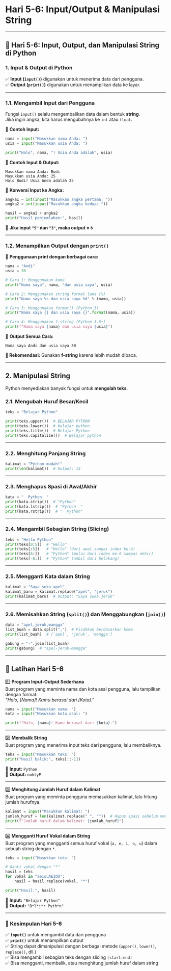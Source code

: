 # **Hari 5-6: Input/Output & Manipulasi String** 

---

## **📌 Hari 5-6: Input, Output, dan Manipulasi String di Python**  

### **1. Input & Output di Python**  
✅ **Input (`input()`)** digunakan untuk menerima data dari pengguna.  
✅ **Output (`print()`)** digunakan untuk menampilkan data ke layar.  

---

### **1.1. Mengambil Input dari Pengguna**
Fungsi `input()` selalu mengembalikan data dalam bentuk **string**.  
Jika ingin angka, kita harus mengubahnya ke `int` atau `float`.  

🔹 **Contoh Input:**
```python
nama = input("Masukkan nama Anda: ")
usia = input("Masukkan usia Anda: ")

print("Halo", nama, "! Usia Anda adalah", usia)
```
📌 **Contoh Input & Output:**  
```
Masukkan nama Anda: Budi
Masukkan usia Anda: 25
Halo Budi! Usia Anda adalah 25
```

🔹 **Konversi Input ke Angka:**  
```python
angka1 = int(input("Masukkan angka pertama: "))
angka2 = int(input("Masukkan angka kedua: "))

hasil = angka1 + angka2
print("Hasil penjumlahan:", hasil)
```
📌 **Jika input `"5"` dan `"3"`, maka output = `8`**  

---

### **1.2. Menampilkan Output dengan `print()`**
🔹 **Penggunaan print dengan berbagai cara:**
```python
nama = "Andi"
usia = 30

# Cara 1: Menggunakan koma
print("Nama saya", nama, "dan usia saya", usia)

# Cara 2: Menggunakan string format lama (%)
print("Nama saya %s dan usia saya %d" % (nama, usia))

# Cara 3: Menggunakan format() (Python 3)
print("Nama saya {} dan usia saya {}".format(nama, usia))

# Cara 4: Menggunakan f-string (Python 3.6+)
print(f"Nama saya {nama} dan usia saya {usia}")
```
📌 **Output Semua Cara:**  
```
Nama saya Andi dan usia saya 30
```

**📌 Rekomendasi:** Gunakan **f-string** karena lebih mudah dibaca.

---

## **2. Manipulasi String**
Python menyediakan banyak fungsi untuk **mengolah teks**.

### **2.1. Mengubah Huruf Besar/Kecil**  
```python
teks = "Belajar Python"

print(teks.upper())  # BELAJAR PYTHON
print(teks.lower())  # belajar python
print(teks.title())  # Belajar Python
print(teks.capitalize())  # Belajar python
```

---

### **2.2. Menghitung Panjang String**  
```python
kalimat = "Python mudah!"
print(len(kalimat))  # Output: 13
```

---

### **2.3. Menghapus Spasi di Awal/Akhir**  
```python
kata = "  Python  "
print(kata.strip())  # "Python"
print(kata.lstrip())  # "Python  "
print(kata.rstrip())  # "  Python"
```

---

### **2.4. Mengambil Sebagian String (Slicing)**  
```python
teks = "Hello Python"
print(teks[0:5])  # "Hello"
print(teks[:5])   # "Hello" (dari awal sampai index ke-4)
print(teks[6:])   # "Python" (mulai dari index ke-6 sampai akhir)
print(teks[-6:])  # "Python" (ambil dari belakang)
```

---

### **2.5. Mengganti Kata dalam String**
```python
kalimat = "Saya suka apel"
kalimat_baru = kalimat.replace("apel", "jeruk")
print(kalimat_baru)  # Output: "Saya suka jeruk"
```

---

### **2.6. Memisahkan String (`split()`) dan Menggabungkan (`join()`)**
```python
data = "apel,jeruk,mangga"
list_buah = data.split(",")  # Pisahkan berdasarkan koma
print(list_buah)  # ['apel', 'jeruk', 'mangga']

gabung = "-".join(list_buah)
print(gabung)  # "apel-jeruk-mangga"
```

---

## **📝 Latihan Hari 5-6**
1️⃣ **Program Input-Output Sederhana**  
Buat program yang meminta nama dan kota asal pengguna, lalu tampilkan dengan format:  
_"Halo, [Nama]! Kamu berasal dari [Kota]."_  
```python
nama = input("Masukkan nama: ")
kota = input("Masukkan kota asal: ")

print(f"Halo, {nama}! Kamu berasal dari {kota}.")
```

---

2️⃣ **Membalik String**  
Buat program yang menerima input teks dari pengguna, lalu membaliknya.  
```python
teks = input("Masukkan teks: ")
print("Hasil balik:", teks[::-1])
```
📌 **Input:** `Python`  
📌 **Output:** `nohtyP`  

---

3️⃣ **Menghitung Jumlah Huruf dalam Kalimat**  
Buat program yang meminta pengguna memasukkan kalimat, lalu hitung jumlah hurufnya.  
```python
kalimat = input("Masukkan kalimat: ")
jumlah_huruf = len(kalimat.replace(" ", ""))  # Hapus spasi sebelum menghitung
print(f"Jumlah huruf dalam kalimat: {jumlah_huruf}")
```

---

4️⃣ **Mengganti Huruf Vokal dalam String**  
Buat program yang mengganti semua huruf vokal (`a, e, i, o, u`) dalam sebuah string dengan `*`.  
```python
teks = input("Masukkan teks: ")

# Ganti vokal dengan "*"
hasil = teks
for vokal in "aeiouAEIOU":
    hasil = hasil.replace(vokal, "*")

print("Hasil:", hasil)
```
📌 **Input:** `"Belajar Python"`  
📌 **Output:** `"B*l*j*r Pyth*n"`

---

### **📌 Kesimpulan Hari 5-6**
✅ **`input()`** untuk mengambil data dari pengguna  
✅ **`print()`** untuk menampilkan output  
✅ String dapat dimanipulasi dengan berbagai metode (`upper()`, `lower()`, `replace()`, dll.)  
✅ Bisa mengambil sebagian teks dengan slicing `[start:end]`  
✅ Bisa mengganti, membalik, atau menghitung jumlah huruf dalam string  

